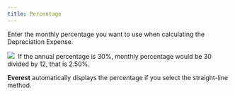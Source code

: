 ```yaml
---
title: Percentage
---
```



Enter the monthly percentage you want to use when calculating the Depreciation  Expense.


![]({{site.acc_baseurl}}/img/example.gif)  If  the annual percentage is 30%, monthly percentage would be 30 divided by  12, that is 2.50%.


**Everest** automatically displays  the percentage if you select the straight-line method.
